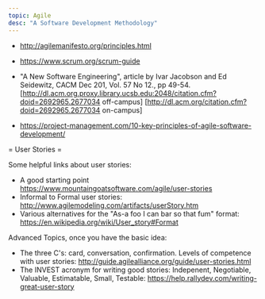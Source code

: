 ```yaml
---
topic: Agile
desc: "A Software Development Methodology"
---
```


* <http://agilemanifesto.org/principles.html>

* <https://www.scrum.org/scrum-guide>

* "A New Software Engineering", article by Ivar Jacobson and Ed Seidewitz, CACM Dec 201, Vol. 57 No 12., pp 49-54.  
[http://dl.acm.org.proxy.library.ucsb.edu:2048/citation.cfm?doid=2692965.2677034 off-campus] [http://dl.acm.org/citation.cfm?doid=2692965.2677034 on-campus]

* <https://project-management.com/10-key-principles-of-agile-software-development/>

= User Stories =

Some helpful links about user stories:

* A good starting point https://www.mountaingoatsoftware.com/agile/user-stories
* Informal to Formal user stories: http://www.agilemodeling.com/artifacts/userStory.htm
* Various alternatives for the "As-a foo I can bar so that fum" format: https://en.wikipedia.org/wiki/User_story#Format

Advanced Topics, once you have the basic idea:

* The three C's: card, conversation, confirmation.    Levels of competence with user stories: http://guide.agilealliance.org/guide/user-stories.html
* The INVEST acronym for writing good stories: Indepenent, Negotiable, Valuable, Estimatable, Small, Testable: https://help.rallydev.com/writing-great-user-story
